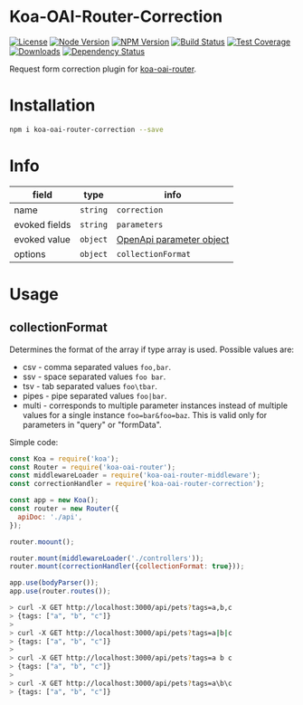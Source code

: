 # Koa-OAI-Router-Correction

[license-img]: http://img.shields.io/badge/license-MIT-green.svg
[license-url]: http://opensource.org/licenses/MIT

[node-image]: https://img.shields.io/badge/node.js-v6.0.0-blue.svg
[node-url]: http://nodejs.org/download/

[npm-img]: https://img.shields.io/npm/v/koa-oai-router-correction.svg
[npm-url]: https://npmjs.org/package/koa-oai-router-correction

[travis-img]: https://travis-ci.org/oaijs/koa-oai-router-correction.svg
[travis-url]: https://travis-ci.org/oaijs/koa-oai-router-correction

[coveralls-img]: https://coveralls.io/repos/github/oaijs/koa-oai-router-correction/badge.svg
[coveralls-url]: https://coveralls.io/github/oaijs/koa-oai-router-correction

[downloads-image]: https://img.shields.io/npm/dm/koa-oai-router-correction.svg
[downloads-url]: https://npmjs.org/package/koa-oai-router-correction

[david-img]: https://img.shields.io/david/oaijs/koa-oai-router-correction.svg
[david-url]: https://david-dm.org/oaijs/koa-oai-router-correction

[router]: https://github.com/BiteBit/koa-oai-router

[param]: https://github.com/OAI/OpenAPI-Specification/blob/master/versions/2.0.md#parameter-object

[![License][license-img]][license-url]
[![Node Version][node-image]][node-url]
[![NPM Version][npm-img]][npm-url]
[![Build Status][travis-img]][travis-url]
[![Test Coverage][coveralls-img]][coveralls-url]
[![Downloads][downloads-image]][downloads-url]
[![Dependency Status][david-img]][david-url]

Request form correction plugin for [koa-oai-router][router].

# Installation
```bash
npm i koa-oai-router-correction --save
```

# Info
|field|type|info|
|---|---|---|
|name|`string`|`correction`|
|evoked fields|`string`| `parameters`|
|evoked value|`object`| [OpenApi parameter object][param]|
|options|`object`| `collectionFormat` |

# Usage

## collectionFormat
Determines the format of the array if type array is used. Possible values are:
* csv - comma separated values `foo,bar`.
* ssv - space separated values `foo bar`.
* tsv - tab separated values `foo\tbar`.
* pipes - pipe separated values `foo|bar`.
* multi - corresponds to multiple parameter instances instead of multiple values for a single instance `foo=bar&foo=baz`. This is valid only for parameters in "query" or "formData".

Simple code:
```js
const Koa = require('koa');
const Router = require('koa-oai-router');
const middlewareLoader = require('koa-oai-router-middleware');
const correctionHandler = require('koa-oai-router-correction');

const app = new Koa();
const router = new Router({
  apiDoc: './api',
});

router.moount();

router.mount(middlewareLoader('./controllers'));
router.mount(correctionHandler({collectionFormat: true}));

app.use(bodyParser());
app.use(router.routes());
```

```bash
> curl -X GET http://localhost:3000/api/pets?tags=a,b,c
> {tags: ["a", "b", "c"]}
>
> curl -X GET http://localhost:3000/api/pets?tags=a|b|c
> {tags: ["a", "b", "c"]}
>
> curl -X GET http://localhost:3000/api/pets?tags=a b c
> {tags: ["a", "b", "c"]}
>
> curl -X GET http://localhost:3000/api/pets?tags=a\b\c
> {tags: ["a", "b", "c"]}
```
